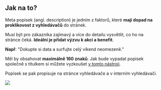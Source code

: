 ## Jak na to?

Meta popisek (angl. description) je jedním z faktorů, které **mají dopad na proklikovost z vyhledávačů** do stránek.

Musí být pro zákazníka zajímavý a více do detailu vysvětlit, co ho na stránce čeká. **Ideální je přidat výzvu k akci a benefit**.

**Např**: "Dokupte si data a surfujte celý víkend neomezeně."

Měl by obsahovat **maximálně 160 znaků**. Jak bude vypadat popisek společně s titulkem si můžete vyzkoušet <a href='https://mangools.com/free-seo-tools/serp-simulator' target='_blank'>v tomto nástroji</a>.

Popisek se pak propisuje na stránce vyhledávače a v interním vyhledávači.

![](images/screenshot_description.png)
